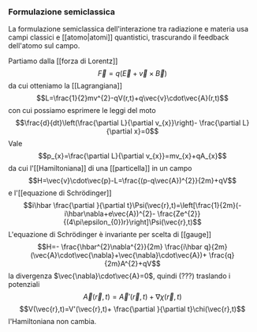 ### Formulazione semiclassica
La formulazione semiclassica dell'interazione tra radiazione e materia usa campi classici e [[atomo|atomi]] quantistici, trascurando il feedback dell'atomo sul campo.

Partiamo dalla [[forza di Lorentz]]
$$\vec{F}=q(\vec{E}+\vec{v}\times\vec{B})$$
da cui otteniamo la [[Lagrangiana]]
$$L=\frac{1}{2}mv^{2}-qV(r,t)+q\vec{v}\cdot\vec{A}(r,t)$$
con cui possiamo esprimere le leggi del moto
$$\frac{d}{dt}\left(\frac{\partial L}{\partial v_{x}}\right)- \frac{\partial L}{\partial x}=0$$
Vale
$$p_{x}=\frac{\partial L}{\partial v_{x}}=mv_{x}+qA_{x}$$
da cui l'[[Hamiltoniana]] di una [[particella]] in un campo
$$H=\vec{v}\cdot\vec{p}-L=\frac{(p-q\vec{A})^{2}}{2m}+qV$$
e l'[[equazione di Schrödinger]]
$$i\hbar \frac{\partial }{\partial t}\Psi(\vec{r},t)=\left[\frac{1}{2m}(-i\hbar\nabla+e\vec{A})^{2}- \frac{Ze^{2}}{(4\pi\epsilon_{0})r}\right]\Psi(\vec{r},t)$$
L'equazione di Schrödinger è invariante per scelta di [[gauge]]
$$H=- \frac{\hbar^{2}\nabla^{2}}{2m} \frac{i\hbar q}{2m}(\vec{A}\cdot\vec{\nabla}+\vec{\nabla}\cdot\vec{A})+ \frac{q}{2m}A^{2}+qV$$
la divergenza $\vec{\nabla}\cdot\vec{A}=0$, quindi (???) traslando i potenziali
$$\vec{A}(\vec{r},t)=\vec{A}'(\vec{r},t)+\nabla\chi(\vec{r},t)$$
$$V(\vec{r},t)=V'(\vec{r},t)+ \frac{\partial }{\partial t}\chi(\vec{r},t)$$
l'Hamiltoniana non cambia.